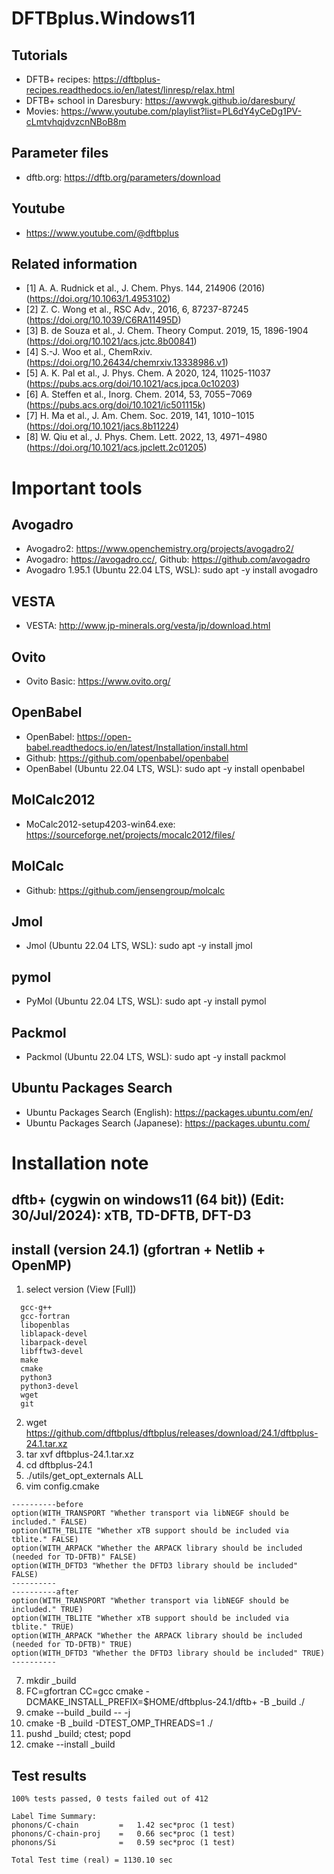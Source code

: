 # DFTBplus.Windows11

## Tutorials
- DFTB+ recipes: https://dftbplus-recipes.readthedocs.io/en/latest/linresp/relax.html
- DFTB+ school in Daresbury: https://awvwgk.github.io/daresbury/
- Movies: https://www.youtube.com/playlist?list=PL6dY4yCeDg1PV-cLmtvhqjdvzcnNBoB8m

## Parameter files
- dftb.org: https://dftb.org/parameters/download

## Youtube
- https://www.youtube.com/@dftbplus

## Related information
- [1] A. A. Rudnick et al., J. Chem. Phys. 144, 214906 (2016) (https://doi.org/10.1063/1.4953102)
- [2] Z. C. Wong et al., RSC Adv., 2016, 6, 87237-87245 (https://doi.org/10.1039/C6RA11495D)
- [3] B. de Souza et al., J. Chem. Theory Comput. 2019, 15, 1896-1904 (https://doi.org/10.1021/acs.jctc.8b00841)
- [4] S.-J. Woo et al., ChemRxiv. (https://doi.org/10.26434/chemrxiv.13338986.v1)
- [5] A. K. Pal et al., J. Phys. Chem. A 2020, 124, 11025-11037 (https://pubs.acs.org/doi/10.1021/acs.jpca.0c10203)
- [6] A. Steffen et al., Inorg. Chem. 2014, 53, 7055−7069 (https://pubs.acs.org/doi/10.1021/ic501115k)
- [7] H. Ma et al., J. Am. Chem. Soc. 2019, 141, 1010−1015 (https://doi.org/10.1021/jacs.8b11224)
- [8] W. Qiu et al., J. Phys. Chem. Lett. 2022, 13, 4971−4980 (https://doi.org/10.1021/acs.jpclett.2c01205)

# Important tools

## Avogadro
- Avogadro2: https://www.openchemistry.org/projects/avogadro2/
- Avogadro: https://avogadro.cc/, Github: https://github.com/avogadro
- Avogadro 1.95.1 (Ubuntu 22.04 LTS, WSL): sudo apt -y install avogadro

## VESTA
- VESTA: http://www.jp-minerals.org/vesta/jp/download.html

## Ovito
- Ovito Basic: https://www.ovito.org/

## OpenBabel
- OpenBabel: https://open-babel.readthedocs.io/en/latest/Installation/install.html
- Github: https://github.com/openbabel/openbabel
- OpenBabel (Ubuntu 22.04 LTS, WSL): sudo apt -y install openbabel

## MolCalc2012
- MoCalc2012-setup4203-win64.exe: https://sourceforge.net/projects/mocalc2012/files/

## MolCalc
- Github: https://github.com/jensengroup/molcalc

## Jmol
- Jmol (Ubuntu 22.04 LTS, WSL): sudo apt -y install jmol

## pymol
- PyMol (Ubuntu 22.04 LTS, WSL): sudo apt -y install pymol

## Packmol
- Packmol (Ubuntu 22.04 LTS, WSL): sudo apt -y install packmol

## Ubuntu Packages Search
- Ubuntu Packages Search (English): https://packages.ubuntu.com/en/
- Ubuntu Packages Search (Japanese): https://packages.ubuntu.com/


# Installation note
## dftb+ (cygwin on windows11 (64 bit)) (Edit: 30/Jul/2024): xTB, TD-DFTB, DFT-D3

## install (version 24.1) (gfortran + Netlib + OpenMP)
1. select version (View [Full])
```
  gcc-g++
  gcc-fortran
  libopenblas
  liblapack-devel
  libarpack-devel
  libfftw3-devel
  make
  cmake
  python3
  python3-devel
  wget
  git
```
2. wget https://github.com/dftbplus/dftbplus/releases/download/24.1/dftbplus-24.1.tar.xz
3. tar xvf dftbplus-24.1.tar.xz
4. cd dftbplus-24.1
5. ./utils/get_opt_externals ALL
6. vim config.cmake
```
----------before
option(WITH_TRANSPORT "Whether transport via libNEGF should be included." FALSE)
option(WITH_TBLITE "Whether xTB support should be included via tblite." FALSE)
option(WITH_ARPACK "Whether the ARPACK library should be included (needed for TD-DFTB)" FALSE)
option(WITH_DFTD3 "Whether the DFTD3 library should be included" FALSE)
----------
----------after
option(WITH_TRANSPORT "Whether transport via libNEGF should be included." TRUE)
option(WITH_TBLITE "Whether xTB support should be included via tblite." TRUE)
option(WITH_ARPACK "Whether the ARPACK library should be included (needed for TD-DFTB)" TRUE)
option(WITH_DFTD3 "Whether the DFTD3 library should be included" TRUE)
----------
```
7. mkdir _build
8. FC=gfortran CC=gcc cmake -DCMAKE_INSTALL_PREFIX=$HOME/dftbplus-24.1/dftb+ -B _build ./
9. cmake --build _build -- -j
10. cmake -B _build -DTEST_OMP_THREADS=1 ./
11. pushd _build; ctest; popd
12. cmake --install _build

## Test results
```
100% tests passed, 0 tests failed out of 412

Label Time Summary:
phonons/C-chain         =   1.42 sec*proc (1 test)
phonons/C-chain-proj    =   0.66 sec*proc (1 test)
phonons/Si              =   0.59 sec*proc (1 test)

Total Test time (real) = 1130.10 sec
```